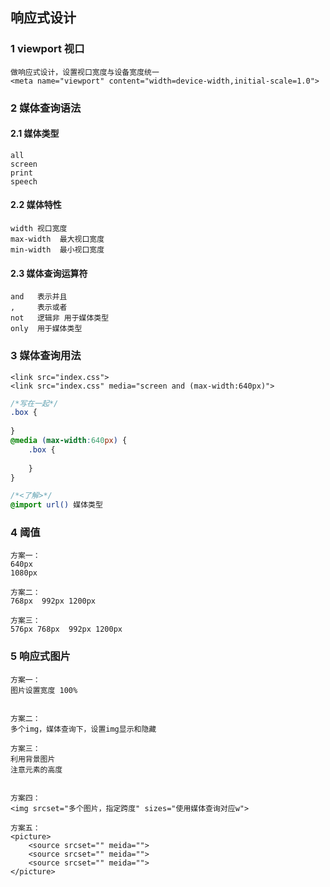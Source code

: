 ## 响应式设计

### 1 viewport 视口

```
做响应式设计，设置视口宽度与设备宽度统一
<meta name="viewport" content="width=device-width,initial-scale=1.0">
```



### 2 媒体查询语法

#### 2.1 媒体类型

```
all
screen
print
speech
```

#### 2.2 媒体特性

```
width 视口宽度
max-width  最大视口宽度
min-width  最小视口宽度
```

#### 2.3 媒体查询运算符

```
and   表示并且
,     表示或者
not   逻辑非 用于媒体类型
only  用于媒体类型
```

### 3 媒体查询用法

```
<link src="index.css">
<link src="index.css" media="screen and (max-width:640px)">
```

```css
/*写在一起*/
.box {
    
}
@media (max-width:640px) {
    .box {
        
    }
}
```

```css
/*<了解>*/
@import url() 媒体类型
```

### 4 阈值

```
方案一：
640px
1080px

方案二：
768px  992px 1200px

方案三：
576px 768px  992px 1200px

```



### 5 响应式图片

```
方案一：
图片设置宽度 100%


方案二：
多个img，媒体查询下，设置img显示和隐藏

方案三：
利用背景图片
注意元素的高度


方案四：
<img srcset="多个图片，指定跨度" sizes="使用媒体查询对应w">

方案五：
<picture>
	<source srcset="" meida="">
	<source srcset="" meida="">
	<source srcset="" meida="">
</picture>

```

